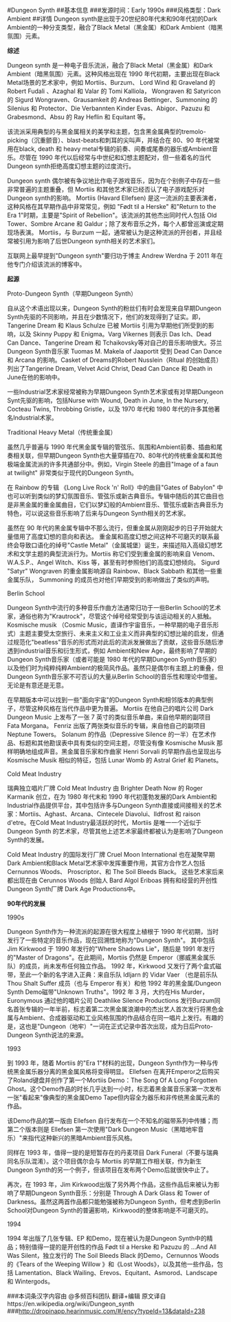 #Dungeon Synth
##基本信息
###发源时间：Early 1990s
###风格类型：Dark Ambient
##详情
Dungeon synth是出现于20世纪80年代末和90年代初的Dark Ambient的一种分支类型，融合了Black Metal（黑金属）和Dark
Ambient（暗黑氛围）元素。



**综述**

Dungeon synth 是一种电子音乐流派，融合了Black Metal（黑金属）和Dark Ambient（暗黑氛围）元素。这种风格出现在 1990
年代初期，主要出现在Black Metal场景的艺术家中，例如 Mortiis、Burzum、 Lord Wind 和 Graveland 的 Robert
Fudali 、Azaghal 和 Valar 的 Tomi Kalliola， Wongraven 和 Satyricon 的 Sigurd
Wongraven、Grausamkeit 的 Andreas Bettinger、Summoning 的 Silenius 和 Protector、Die
Verbannten Kinder Evas、Abigor、Pazuzu 和 Grabesmond、Absu 的 Ray Heflin 和 Equitant
等。



该流派采用典型的与黑金属相关的美学和主题，包含黑金属典型的tremolo-picking（沉重颤音）、blast-beats和刺耳的尖叫声，并结合在
80、90 年代被常用在black, death 和 heavy metal专辑的前奏、间奏或尾奏的器乐或Ambient音乐。尽管在 1990
年代以后经常与中世纪和幻想主题配对，但一些着名的当代Dungeon synth拒绝高度幻想主题的过度流行。



Dungeon synth 偶尔被有争议地比作电子游戏音乐，因为在个别例子中存在一些非常普遍的主题重叠，但 Mortiis
和其他艺术家已经否认了电子游戏配乐对Dungeon synth的影响。 Mortiis (Havard Ellefsen)
是这一流派的主要表演者，这种风格在其早期作品中非常常见，例如 "Født til a Herske" 和"Return to the Era
1"时期，主要是"Spirit of Rebellion"。该流派的其他杰出同时代人包括 Old Tower、Sombre Arcane 和
Galdur；除了发布音乐之外，每个人都曾巡演或定期现场表演。 Mortiis，与 Burzum
一起，通常被认为是这种流派的开创者，并且经常被引用为影响了后世Dungeon synth相关的艺术家们。



互联网上最早提到"Dungeon synth"要归功于博主 Andrew Werdna 于 2011 年在他专门介绍该流派的博客中。



**起源**

Proto-Dungeon Synth（早期Dungeon Synth）

自从这个术语出现以来，Dungeon Synth的粉丝们有时会发现来自早期Dungeon
Synth先驱的不同影响，并且在少数情况下，他们的发现得到了证实。即，Tangerine Dream 和 Klaus Schulze 已被 Mortiis
引用为早期他们所受到的影响，以及 Skinny Puppy 和 Enigma。Varg Vikernes 则表示 Das Ich、Dead Can
Dance、Tangerine Dream 和 Tchaikovsky等对自己的音乐影响很大。芬兰Dungeon Synth音乐家 Tuomas M.
Makela of Jaaportit 受到 Dead Can Dance 和 Arcana 的影响。Casket of Dreams的Robert
Nusslein（Ritual 的创始成员）列出了Tangerine Dream, Velvet Acid Christ, Dead Can Dance 和
Death in June在他的影响中。



一些Industrial艺术家经常被称为早期Dungeon Synth艺术家或有对早期Dungeon Synt先驱的影响，包括Nurse with
Wound, Death in June, In the Nursery, Cocteau Twins, Throbbing Gristle，以及 1970
年代和 1980 年代的许多其他著名Industrial术家。



Traditional Heavy Metal（传统重金属）

虽然几乎普遍与 1990 年代黑金属专辑的管弦乐、氛围和Ambient前奏、插曲和尾奏相关联，但早期Dungeon
Synth也大量穿插在70、80年代的传统重金属和其他极端金属流派的许多共通部分中。例如，Virgin Steele 的曲目"Image of a faun
at twilight" 非常类似于现代的Dungeon Synth。



在 Rainbow 的专辑 《Long Live Rock 'n' Roll》中的曲目"Gates of Babylon"
中也可以听到类似的梦幻氛围音乐、管弦乐或新古典音乐。专辑中随后的其它曲目也是非黑金属的重金属曲目，它们以梦幻般的Ambient音乐、管弦乐或新古典音乐为特色，可以说这些音乐影响了后来与Dungeon
Synth相关的艺术家。



虽然在 90 年代的黑金属专辑中不那么流行，但重金属从刚刚起步的日子开始就大量借用了高度幻想的意向和表达。
重金属和高度幻想之间这种不可磨灭的联系最终会导致口语化的绰号"Castle
Metal"（金属城堡）诞生，来描述陷入高级幻想艺术和文学主题的典型流派行为。Mortiis 称它们受到重金属的影响来自
Venom、W.A.S.P.、Angel Witch、Kiss 等，甚至有时参照他们的高度幻想倾向。 Sigurd "Satyr" Wongraven
的重金属影响源自 Rainbow、Black Sabbath 和其他一些重金属乐队， Summoning 的成员也对他们早期受到的影响做出了类似的声明。



Berlin School

Dungeon Synth中流行的多种音乐作曲方法通常归功于一些Berlin
School的艺术家，通俗也称为"Krautrock"，尽管这个绰号经常受到与该运动相关的人抵触。Kosmische musik （Cosmic
Music，直译作宇宙音乐，一种早期的电子音乐形式）主题主要受太空旅行、未来主义和工业主义而非典型的幻想比喻的启发，但通过规范化"beatless"音乐的形式而对此后的流派发展做出了贡献，这些音乐随后渗透到industrial音乐和衍生形式，例如
Ambient和New Age，最终影响了早期的Dungeon Synth音乐家（或者可能是 1980 年代的早期Dungeon
Synth音乐家）以及他们时为纯粹纯粹Ambient的极简风作品。虽然只是偶尔有主题上的重叠，但Dungeon Synth音乐家不可否认的大量从Berlin
School的音乐性和理论中借鉴。无论是有意还是无意。



在早期版本中可以找到一些"面向宇宙"的Dungeon Synth和相邻版本的典型例子，尽管这种风格在当代作品中更为普遍。 Mortiis 在他自己的唱片公司
Dark Dungeon Music 上发布了一张 7 英寸的类似音乐单曲，来自他早期的副项目 Fata Morgana。 Fenriz
出版了两张类似音乐的专辑，来自他自己的副项目 Neptune Towers。 Solanum 的作品（Depressive Silence
的一半）在艺术作品、标题和其他勘误表中具有类似的空间主题，尽管没有像 Kosmische Musik 那样明确地组成声音。黑金属音乐家和作曲家 Henri
Sorvali 的早期作品也呈现出与 Kosmische Musik 相似的特征，包括 Lunar Womb 的 Astral Grief 和
Planets。



Cold Meat Industry

瑞典独立唱片厂牌 Cold Meat Industry 由 Brighter Death Now 的 Roger Karmanik 创立，在为 1980
年代末和 1990 年代初蓬勃发展的Dark Ambient和Industrial作品提供平台，其中包括许多与Dungeon
Synth直接或间接相关的艺术家：Mortiis、Aghast、Arcana、Cintecele Diavolui、Ildfrost 和 raison
d'etre。在Cold Meat Industry最活跃的时代，Mortiis 是唯一一个近似于 Dungeon Synth
的艺术家，尽管其他上述艺术家最终都被认为是影响了Dungeon Synth的发展。



Cold Meat Industry 的国际发行厂牌 Cruel Moon International 也在凝聚早期Dark Ambient和Black
Metal艺术家中发挥重要作用，其官方合作艺人包括 Cernunnos Woods、 Proscriptor、和 The Soil Bleeds
Black。 这些艺术家后来都出现在由 Cerunnos Woods 创始人 Bard Algol Eriboas 拥有和经营的开创性Dungeon
Synth厂牌 Dark Age Productions中。



**90年代的发展**

1990s

Dungeon Synth作为一种流派的起源在很大程度上植根于 1990 年代初期，当时发行了一些特定的音乐作品，现在回溯性地称为"Dungeon
Synth"。 其中包括 Jim Kirkwood 于 1990 年发行的"Where Shadows Lie"，随后是 1991 年发行的"Master
of Dragons"。在此期间，Mortiis 仍然是 Emperor（挪威黑金属乐队）的成员，尚未发布任何独立作品。 1992 年，Kirkwood
又发行了两个盒式磁带，至此一个新的名字进入正典：来自乐队 Idljarn 的 Vidar Vaer （也是前乐队 Thou Shalt Suffer
成员（也与 Emperor 有关）和他 1992 年的黑金属/Dungeon Synth Demo磁带"Unknown Truths"。1992 年 3
月，大约在His Murder，Euronymous 通过他的唱片公司 Deathlike Silence Productions
发行Burzum同名首张专辑的一年半前，标志着第二次黑金属浪潮中的杰出艺人首次发行将黑色金属与Ambient、合成器驱动和工业风格氛围的作品结合在同一唱片上发行。有趣的是，这也是"Dungeon（地牢）"一词在正式记录中首次出现，成为日后Proto-
Dungeon Synth说法的来源。



1993

到 1993 年，随着 Mortiis 的"Era 1"材料的出现，Dungeon Synth作为一种与传统黑金属乐器分离的黑金属风格将变得明显。
Ellefsen 在离开Emperor之后购买了Roland键盘并创作了第一个Mortiis Demo：The Song Of A Long
Forgotten Ghost。这个Demo作品的时长几乎达到一小时，标志着黑金属音乐家第一次发布一张"看起来"像典型的黑金属Demo
Tape但内容全为器乐和非传统黑金属元素的作品。



该Demo作品的第一版由 Ellefsen 自行发布在一个不知名的磁带系列中传播；而第二个版本则是 Ellefsen 第一次使用"Dark Dungeon
Music（黑暗地牢音乐）"来指代这种新兴的黑暗Ambient音乐风格。



同样在 1993 年，值得一提的是短暂存在的丹麦项目 Dark Funeral（不要与瑞典同名乐队混淆）。这个项目偶尔会与 Mortiis
的早期工作相关联，作为新生Dungeon Synth的另一个例子，但该项目在发布两个Demo后就很快中止了。



再次，在 1993 年，Jim Kirkwood出版了另外两个作品，这些作品后来被认为影响了早期Dungeon Synth音乐：分别是 Through A
Dark Glass 和 Tower of Darkness。虽然这两首作品都只能勉强被称为Dungeon Synth，但考虑到Berlin
School对Dungeon Synth的普遍影响，Kirkwood的整体影响是不可磨灭的。



1994

1994 年出版了几张专辑、EP 和Demo，现在被认为是Dungeon Synth中的精品；特别值得一提的是开创性的作品 Født til a
Herske 和 Pazuzu 的 ...And All Was Silent，独立发行的 The Soil Bleeds Black
的Demo，Cernunnos Woods 的《Tears of the Weeping Willow 》和《Lost Woods》，以及其他一些作品，包括
Lamentation、Black Wailing、Erevos、Equitant、Asmorod、Landscape 和 Wintergods。









###本词条汉字内容由 @多频百科团队 翻译+编辑
原文译自https://en.wikipedia.org/wiki/Dungeon_synth
###http://dropinapp.hearinmusic.com/#/ency?typeId=13&dataId=238
